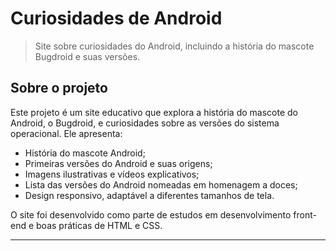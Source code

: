 # Curiosidades de Android

> Site sobre curiosidades do Android, incluindo a história do mascote Bugdroid e suas versões.

## Sobre o projeto

Este projeto é um site educativo que explora a história do mascote do Android, o Bugdroid, e curiosidades sobre as versões do sistema operacional. Ele apresenta:

- História do mascote Android;
- Primeiras versões do Android e suas origens;
- Imagens ilustrativas e vídeos explicativos;
- Lista das versões do Android nomeadas em homenagem a doces;
- Design responsivo, adaptável a diferentes tamanhos de tela.

O site foi desenvolvido como parte de estudos em desenvolvimento front-end e boas práticas de HTML e CSS.

---
